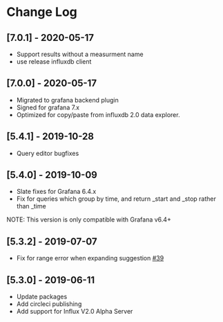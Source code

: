 # Change Log


## [7.0.1] - 2020-05-17

- Support results without a measurment name
- use release influxdb client


## [7.0.0] - 2020-05-17

- Migrated to grafana backend plugin
- Signed for grafana 7.x
- Optimized for copy/paste from influxdb 2.0 data explorer.


## [5.4.1] - 2019-10-28

- Query editor bugfixes

## [5.4.0] - 2019-10-09

- Slate fixes for Grafana 6.4.x
- Fix for queries which group by time, and return _start and _stop rather than _time

NOTE: This version is only compatible with Grafana v6.4+

## [5.3.2] - 2019-07-07

- Fix for range error when expanding suggestion [#39](https://github.com/grafana/influxdb-flux-datasource/pull/39)

## [5.3.0] - 2019-06-11

- Update packages
- Add circleci publishing
- Add support for Influx V2.0 Alpha Server
